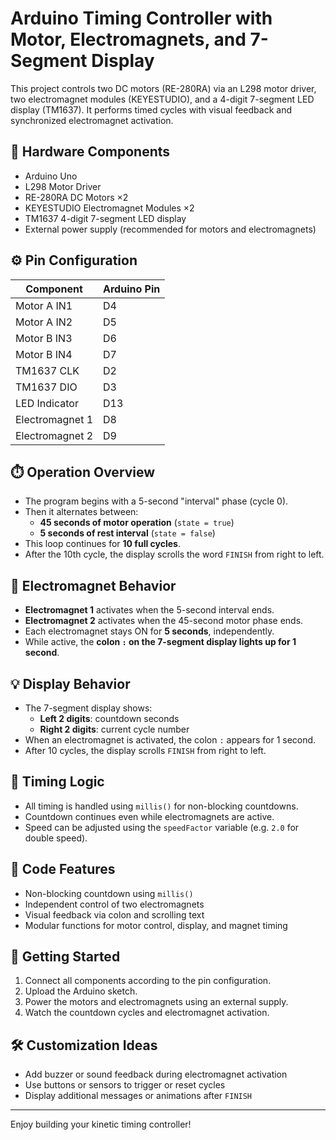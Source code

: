 # Arduino Timing Controller with Motor, Electromagnets, and 7-Segment Display

This project controls two DC motors (RE-280RA) via an L298 motor driver, two electromagnet modules (KEYESTUDIO), and a 4-digit 7-segment LED display (TM1637). It performs timed cycles with visual feedback and synchronized electromagnet activation.

## 🔧 Hardware Components

- Arduino Uno
- L298 Motor Driver
- RE-280RA DC Motors ×2
- KEYESTUDIO Electromagnet Modules ×2
- TM1637 4-digit 7-segment LED display
- External power supply (recommended for motors and electromagnets)

## ⚙️ Pin Configuration

| Component           | Arduino Pin |
|--------------------|-------------|
| Motor A IN1        | D4          |
| Motor A IN2        | D5          |
| Motor B IN3        | D6          |
| Motor B IN4        | D7          |
| TM1637 CLK         | D2          |
| TM1637 DIO         | D3          |
| LED Indicator      | D13         |
| Electromagnet 1    | D8          |
| Electromagnet 2    | D9          |

## ⏱️ Operation Overview

- The program begins with a 5-second "interval" phase (cycle 0).
- Then it alternates between:
  - **45 seconds of motor operation** (`state = true`)
  - **5 seconds of rest interval** (`state = false`)
- This loop continues for **10 full cycles**.
- After the 10th cycle, the display scrolls the word `FINISH` from right to left.

## 🔌 Electromagnet Behavior

- **Electromagnet 1** activates when the 5-second interval ends.
- **Electromagnet 2** activates when the 45-second motor phase ends.
- Each electromagnet stays ON for **5 seconds**, independently.
- While active, the **colon `:` on the 7-segment display lights up for 1 second**.

## 💡 Display Behavior

- The 7-segment display shows:
  - **Left 2 digits**: countdown seconds
  - **Right 2 digits**: current cycle number
- When an electromagnet is activated, the colon `:` appears for 1 second.
- After 10 cycles, the display scrolls `FINISH` from right to left.

## 🧠 Timing Logic

- All timing is handled using `millis()` for non-blocking countdowns.
- Countdown continues even while electromagnets are active.
- Speed can be adjusted using the `speedFactor` variable (e.g. `2.0` for double speed).

## 📄 Code Features

- Non-blocking countdown using `millis()`
- Independent control of two electromagnets
- Visual feedback via colon and scrolling text
- Modular functions for motor control, display, and magnet timing

## 🚀 Getting Started

1. Connect all components according to the pin configuration.
2. Upload the Arduino sketch.
3. Power the motors and electromagnets using an external supply.
4. Watch the countdown cycles and electromagnet activation.

## 🛠️ Customization Ideas

- Add buzzer or sound feedback during electromagnet activation
- Use buttons or sensors to trigger or reset cycles
- Display additional messages or animations after `FINISH`

---

Enjoy building your kinetic timing controller!
